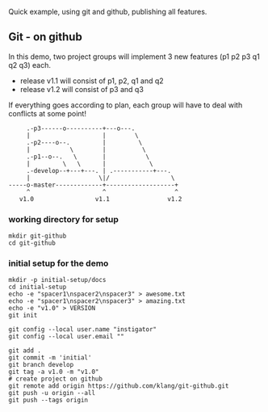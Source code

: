 Quick example, using git and github, publishing all features.

## Git - on github

In this demo, two project groups will implement 3 new features (p1 p2 p3 q1 q2 q3) each.

- release v1.1 will consist of p1, p2, q1 and q2
- release v1.2 will consist of p3 and q3

If everything goes according to plan, each group will have to deal with conflicts at some point!


         .-p3------o----------+---o---.
         |                    |        \
         .-p2----o--.         |         \
         |           \        |          \
         .-p1--o--.   \       |           \
         |         \   \      |            \
         .-develop--+---+---. | .-----------+---.
         |                   \|/                 \
    -----o-master-------------+-------------------+ 
         ^                    ^                   ^
       v1.0                 v1.1                v1.2

### working directory for setup

    mkdir git-github
    cd git-github

### initial setup for the demo

    mkdir -p initial-setup/docs
    cd initial-setup
    echo -e "spacer1\nspacer2\nspacer3" > awesome.txt
    echo -e "spacer1\nspacer2\nspacer3" > amazing.txt
    echo -e "v1.0" > VERSION
    git init

    git config --local user.name "instigator"
    git config --local user.email ""

    git add .
    git commit -m 'initial'
    git branch develop
    git tag -a v1.0 -m "v1.0"
    # create project on github
    git remote add origin https://github.com/klang/git-github.git
    git push -u origin --all
    git push --tags origin
